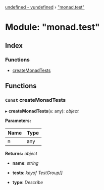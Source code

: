 [undefined - vundefined](../README.md) › ["monad.test"](_monad_test_.md)

# Module: "monad.test"

## Index

### Functions

* [createMonadTests](_monad_test_.md#const-createmonadtests)

## Functions

### `Const` createMonadTests

▸ **createMonadTests**(`m`: any): *object*

**Parameters:**

Name | Type |
------ | ------ |
`m` | any |

**Returns:** *object*

* **name**: *string*

* **tests**: *keyof TestGroup[]*

* **type**: *Describe*
